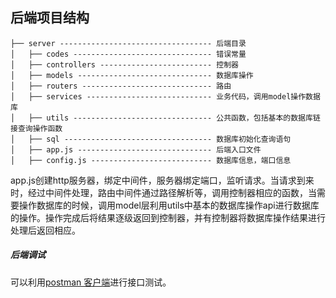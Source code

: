 ## 后端项目结构

	├── server ---------------------------------- 后端目录
	│   ├── codes ------------------------------- 错误常量
	│   ├── controllers ------------------------- 控制器
	│   ├── models ------------------------------ 数据库操作
	│   ├── routers ----------------------------- 路由
	│   ├── services ---------------------------- 业务代码，调用model操作数据库
	│   ├── utils ------------------------------- 公共函数，包括基本的数据库链接查询操作函数
	│   ├── sql --------------------------------- 数据库初始化查询语句
	│   ├── app.js ------------------------------ 后端入口文件
	│   ├── config.js --------------------------- 数据库信息，端口信息

app.js创建http服务器，绑定中间件，服务器绑定端口，监听请求。当请求到来时，经过中间件处理，路由中间件通过路径解析等，调用控制器相应的函数，当需要操作数据库的时候，调用model层利用utils中基本的数据库操作api进行数据库的操作。操作完成后将结果逐级返回到控制器，并有控制器将数据库操作结果进行处理后返回相应。

##### 后端调试
可以利用[postman 客户端](https://www.getpostman.com/downloads/)进行接口测试。